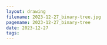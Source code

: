 ```yaml
---
layout: drawing
filename: 2023-12-27_binary-tree.jpg
pagename: 2023-12-27_binary-tree
date: 2023-12-27
tags:
---
```

